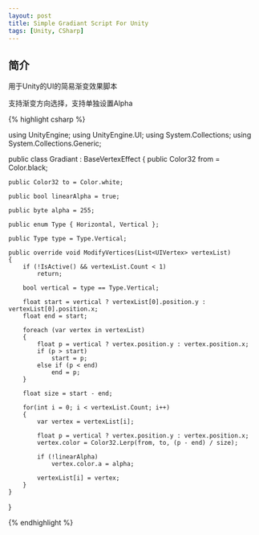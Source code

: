 ```yaml
---
layout: post
title: Simple Gradiant Script For Unity
tags: [Unity, CSharp]
---
```


## 简介

用于Unity的UI的简易渐变效果脚本

支持渐变方向选择，支持单独设置Alpha

{% highlight csharp %}

using UnityEngine;
using UnityEngine.UI;
using System.Collections;
using System.Collections.Generic;

public class Gradiant : BaseVertexEffect
{
    public Color32 from = Color.black;

    public Color32 to = Color.white;

    public bool linearAlpha = true;

    public byte alpha = 255;

    public enum Type { Horizontal, Vertical };

    public Type type = Type.Vertical;

    public override void ModifyVertices(List<UIVertex> vertexList)
    {
        if (!IsActive() && vertexList.Count < 1)
            return;

        bool vertical = type == Type.Vertical;

        float start = vertical ? vertexList[0].position.y : vertexList[0].position.x;
        float end = start;

        foreach (var vertex in vertexList)
        {
            float p = vertical ? vertex.position.y : vertex.position.x;
            if (p > start)
                start = p;
            else if (p < end)
                end = p;
        }

        float size = start - end;

        for(int i = 0; i < vertexList.Count; i++)
        {
            var vertex = vertexList[i];

            float p = vertical ? vertex.position.y : vertex.position.x;
            vertex.color = Color32.Lerp(from, to, (p - end) / size);

            if (!linearAlpha)
                vertex.color.a = alpha;

            vertexList[i] = vertex;
        }
    }
}

{% endhighlight %}
